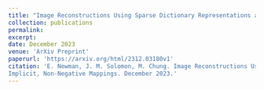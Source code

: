 ```yaml
---
title: "Image Reconstructions Using Sparse Dictionary Representations and Implicit, Non-Negative Mappings"
collection: publications
permalink: 
excerpt: 
date: December 2023
venue: 'ArXiv Preprint'
paperurl: 'https://arxiv.org/html/2312.03180v1'
citation: 'E. Newman, J. M. Solomon, M. Chung. Image Reconstructions Using Sparse Dictionary Representations and
Implicit, Non-Negative Mappings. December 2023.'
---
```


